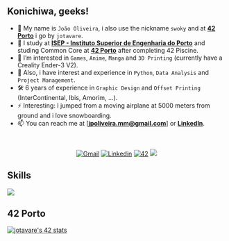 <!---
DESCRIPTION
--->
## Konichiwa, geeks!

- 👋 My name is `João Oliveira`, i also use the nickname `swoky` and at [**42 Porto**](https://www.42porto.com) i go by `jotavare`.
- 🌱 I study at [**ISEP - Instituto Superior de Engenharia do Porto**](https://www.isep.ipp.pt) and studing Common Core at [**42 Porto**](https://www.42porto.com) after completing 42 Piscine.
- 👀 I’m interested in `Games`, `Anime`, `Manga` and `3D Printing` (currently have a Creality Ender-3 V2).
- 🚀 Also, i have interest and experience in `Python`, `Data Analysis` and `Project Management`.
- 🛠️ 6 years of experience in `Graphic Design` and `Offset Printing` (InterContinental, Ibis, Amorim, ...).
- ⚡ Interesting: I jumped from a moving airplane at 5000 meters from ground and i love snowboarding.
- 📫 You can reach me at [**jpoliveira.mm@gmail.com**] or [**LinkedIn**](https://www.linkedin.com/in/joaoptoliveira/).

<!---
SMALL ICONS
--->
<br/>
<p align="center">
<a href='mailto:jpoliveira.mm@gmail.com' target="_blank"><img alt='Gmail' src='https://img.shields.io/badge/Gmail-100000?style=flat&logo=Gmail&logoColor=white&labelColor=EA4335&color=EA4335'/></a>
</a>
<a href='https://www.linkedin.com/in/joaoptoliveira' target="_blank"><img alt='Linkedin' src='https://img.shields.io/badge/LinkedIn-100000?style=flat&logo=Linkedin&logoColor=white&labelColor=0A66C2&color=0A66C2'/></a>
</a>
<a href='https://profile.intra.42.fr/users/jotavare' target="_blank"><img alt='42' src='https://img.shields.io/badge/42_Porto-100000?style=flat&logo=42&logoColor=white&labelColor=000000&color=000000'/></a>
</a>
<img src="https://komarev.com/ghpvc/?username=jotavare&style=flat&color=orange"></a>
</a>
</p>

<!---
BIG ICONS
--->
## Skills
<p align="left">
  <a href="https://skillicons.dev">
    <img src="https://skillicons.dev/icons?i=c,html,css,python,php,git,github,bash,linux,mysql,stackoverflow,wordpress,discord,linkedin,instagram,atom,emacs,idea,vim,vscode,ai,ps,au,sketchup,autocad,markdown" />
  </a>
</p>

## 42 Porto
[![jotavare's 42 stats](https://badge42.vercel.app/api/v2/clbvkpdqt00110fl38ozdkwj4/stats?cursusId=21&coalitionId=293)](https://github.com/JaeSeoKim/badge42)

<!---
jotavare/jotavare is a ✨ special ✨ repository because its `README.md` (this file) appears on your GitHub profile.
You can click the Preview link to take a look at your changes.
--->
